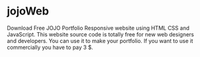 # jojoWeb
Download Free JOJO Portfolio Responsive website using HTML CSS and JavaScript. This website source code is totally free for new web designers and developers. You can use it to make your portfolio. If you want to use it commercially you have to pay 3 $.
